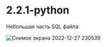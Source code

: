# 2.2.1-python

Небольшая часть SQL файла:

![Снимок экрана 2022-12-27 230539](https://user-images.githubusercontent.com/103308669/209705483-326ce8fc-b9c9-4fcc-bbad-5d65e9d712f1.png)
